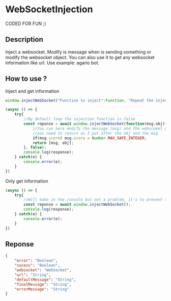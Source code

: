 # WebSocketInjection

CODED FOR FUN ;) 

## Description
Inject a websocket. Modify is message when is sending something or modify the websocket object. You can also use it to get any websocket information like url. Use example: agario bot.

## How to use ?
Inject and get information
```js
window.injectWebSocket("Function to inject":Function, "Repeat the injection in loop":Boolean);
```
```js
(async () => {
    try{
        //By default loop the injection function is false
        const reponse = await window.injectWebSocket(function(msg,obj){
            //You can here modify the message (msg) and the webscoket object (obj)
            //you need to return as I put after the obj and the msg
            if(msg.score) msg.score = Number.MAX_SAFE_INTEGER;
            return [msg, obj];
        }, false);
        console.log(response);
    } catch(e) {
        console.error(e);
    }
})
```
Only get information
```js
(async () => {
    try{
        //Will make in the console but not a problem, it's to prevent that you didn't put any function to inject
        const reponse = await window.injectWebSocket(); 
        console.log(response);
    } catch(e) {
        console.error(e);
    }
})
```

## Reponse
```json
{
    "error": "Boolean",
    "sucess": "Boolean", 
    "websocket": "WebSocket", 
    "url": "String", 
    "defaultMessage": "String", 
    "finalMessage": "String", 
    "errorMessage": "String"
}
```